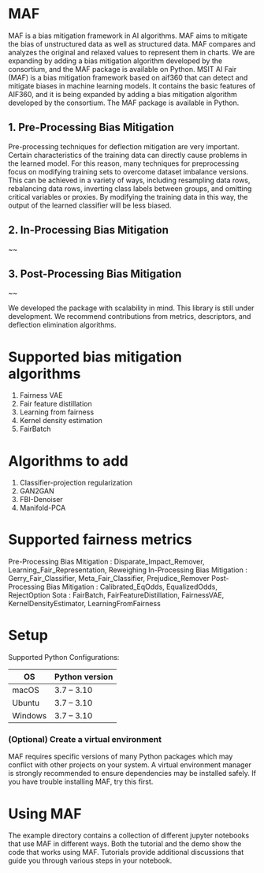 # MAF

MAF is  a bias mitigation framework in AI algorithms.  MAF aims to mitigate the bias of unstructured data as well as structured data. MAF compares and analyzes the original and relaxed values to represent them in charts. We are expanding by adding a bias mitigation algorithm developed by the consortium, and the MAF package is available on Python. MSIT AI Fair (MAF) is a bias mitigation framework based on aif360 that can detect and mitigate biases in machine learning models. It contains the basic features of AIF360, and it is being expanded by adding a bias mitigation algorithm developed by the consortium. The MAF package is available in Python.

## 1. Pre-Processing Bias Mitigation
Pre-processing techniques for deflection mitigation are very important. Certain characteristics of the training data can directly cause problems in the learned model. For this reason, many techniques for preprocessing focus on modifying training sets to overcome dataset imbalance versions. This can be achieved in a variety of ways, including resampling data rows, rebalancing data rows, inverting class labels between groups, and omitting critical variables or proxies. By modifying the training data in this way, the output of the learned classifier will be less biased.
## 2. In-Processing Bias Mitigation
~~
## 3. Post-Processing Bias Mitigation
~~

We developed the package with scalability in mind. This library is still under development. We recommend contributions from metrics, descriptors, and deflection elimination algorithms.

# Supported bias mitigation algorithms
1. Fairness VAE
2. Fair feature distillation
3. Learning from fairness
4. Kernel density estimation
5. FairBatch

# Algorithms to add
1.  Classifier-projection regularization
2.  GAN2GAN
3.  FBI-Denoiser
4.  Manifold-PCA


# Supported fairness metrics
Pre-Processing Bias Mitigation : Disparate_Impact_Remover, Learning_Fair_Representation, Reweighing
In-Processing Bias Mitigation : Gerry_Fair_Classifier, Meta_Fair_Classifier, Prejudice_Remover
Post-Processing Bias Mitigation : Calibrated_EqOdds, EqualizedOdds, RejectOption
Sota : FairBatch, FairFeatureDistillation, FairnessVAE, KernelDensityEstimator, LearningFromFairness


# Setup
Supported Python Configurations:

| OS      | Python version |
| ------- | -------------- |
| macOS   | 3.7 – 3.10     |
| Ubuntu  | 3.7 – 3.10     |
| Windows | 3.7 – 3.10     |

### (Optional) Create a virtual environment

MAF requires specific versions of many Python packages which may conflict
with other projects on your system. A virtual environment manager is strongly
recommended to ensure dependencies may be installed safely. If you have trouble
installing MAF, try this first.


# Using MAF
The example directory contains a collection of different jupyter notebooks that use MAF in different ways. Both the tutorial and the demo show the code that works using MAF. Tutorials provide additional discussions that guide you through various steps in your notebook.

